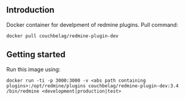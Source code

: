## Introduction

Docker container for develpment of redmine plugins.
Pull command:

```
docker pull couchbelag/redmine-plugin-dev
```


## Getting started

Run this image using:
```
docker run -ti -p 3000:3000 -v <abs path containing plugins>:/opt/redmine/plugins couchbelag/redmine-plugin-dev:3.4 /bin/redmine <development|production|test>
```
